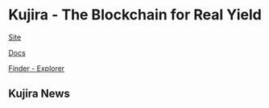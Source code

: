 # Kujira - The Blockchain for Real Yield

[Site](https://kujira.network/)

[Docs](https://docs.kujira.app/)

[Finder - Explorer](https://finder.kujira.network/)




## Kujira News
